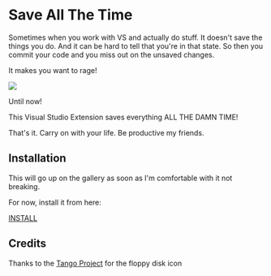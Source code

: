 # Save All The Time

Sometimes when you work with VS and actually do stuff. It doesn't save the
things you do. And it can be hard to tell that you're in that state. So then you
commit your code and you miss out on the unsaved changes.

It makes you want to rage!

![](http://f.cl.ly/items/1M1F1W0z1N3E033k111c/fuuuu-rage-guy1.png)

Until now!

This Visual Studio Extension saves everything ALL THE DAMN TIME!

That's it. Carry on with your life. Be productive my friends.

## Installation

This will go up on the gallery as soon as I'm comfortable with it not breaking. 

For now, install it from here:

[INSTALL](http://cl.ly/3Y3Z120c0M3o/download/SaveAllTheTime.vsix)

## Credits

Thanks to the [Tango Project](http://tango.freedesktop.org/) for the floppy disk icon

